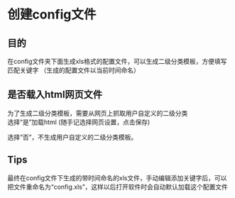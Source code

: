 # 创建config文件
## 目的
在config文件夹下面生成xls格式的配置文件，可以生成二级分类模板，方便填写匹配关键字 
（生成的配置文件以当前时间命名）

## 是否载入html网页文件
为了生成二级分类模板，需要从网页上抓取用户自定义的二级分类</br>
选择“是”加载html
(随手记选择网页设置，点击保存)

选择“否”，不生成用户自定义的二级分类模板。

## Tips
最终在config文件下生成的带时间命名的xls文件，手动编辑添加关键字后，可以把文件重命名为“config.xls”，这样以后打开软件时会自动默认加载这个配置文件